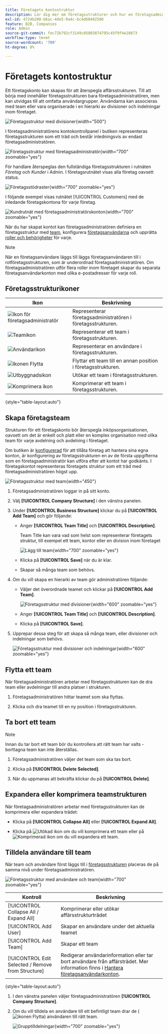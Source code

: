 ```yaml
---
title: Företagets kontostruktur
description: Lär dig mer om företagsstrukturer och hur en företagsadministratör kan definiera dem som stöd för sina arbetsflöden och policyer.
exl-id: 4724b208-b6ac-4de5-9a4c-bc4d68402506
feature: B2B, Companies
role: Admin
source-git-commit: fec72b792cf3149c05803874795c45f9f4e28673
workflow-type: tm+mt
source-wordcount: '709'
ht-degree: 0%

---
```


# Företagets kontostruktur

Ett företagskonto kan skapas för att återspegla affärsstrukturen. Till att börja med innehåller företagsstrukturen bara företagsadministratören, men kan utvidgas till att omfatta användargrupper. Användarna kan associeras med team eller vara organiserade i en hierarki av divisioner och indelningar inom företaget.

![Företagsstruktur med divisioner](./assets/company-structure-diagram.svg){width="500"}

I företagsadministratörens kontokontrollpanel i butiken representeras företagsstrukturen som ett träd och består inledningsvis av endast företagsadministratören.

![Företagsstruktur med företagsadministratör](./assets/company-structure-tree-admin.png){width="700" zoomable="yes"}

För handlare återspeglas den fullständiga företagsstrukturen i rutnäten _Företag_ och _Kunder_ i Admin. I företagsrutnätet visas alla företag oavsett status.

![Företagsstödraster](./assets/companies-grid.png){width="700" zoomable="yes"}

I följande exempel visas rutnätet [!UICONTROL Customers] med de inledande företagskontona för varje företag.

![Kundrutnät med företagsadministratörskonton](./assets/company-admin-user-account.png){width="700" zoomable="yes"}

När du har skapat kontot kan företagsadministratören definiera en företagsstruktur med [team](account-company-structure.md), konfigurera [företagsanvändarna](account-company-users.md) och upprätta [roller och behörigheter](account-company-roles-permissions.md) för varje.

>[!NOTE]
>
>När en företagsanvändare läggs till läggs företagsanvändaren till i rotföretagsstrukturen, som är underordnad företagsadministratören. Om företagsadministratören utför flera roller inom företaget skapar du separata företagsanvändarkonton med olika e-postadresser för varje roll.

## Företagsstrukturikoner

| Ikon | Beskrivning |
| ---- | ----------------- |
| ![Ikon för företagsadministratör](./assets/company-icon-admin.png) | Representerar företagsadministratören i företagsstrukturen. |
| ![Teamikon](./assets/company-icon-team.png) | Representerar ett team i företagsstrukturen. |
| ![Användarikon](./assets/company-icon-user.png) | Representerar en användare i företagsstrukturen. |
| ![Ikonen Flytta](./assets/company-icon-move.png) | Flyttar ett team till en annan position i företagsstrukturen. |
| ![Utbyggnadsikon](./assets/company-icon-expand.png) | Utökar ett team i företagsstrukturen. |
| ![Komprimera ikon](./assets/company-icon-collapse.png) | Komprimerar ett team i företagsstrukturen. |

{style="table-layout:auto"}

## Skapa företagsteam

Strukturen för ett företagskonto bör återspegla inköpsorganisationen, oavsett om det är enkelt och platt eller en komplex organisation med olika team för varje avdelning och avdelning i företaget.

Om butiken är [konfigurerad](enable-basic-features.md) för att tillåta företag att hantera sina egna konton, är konfigurering av företagsstrukturen en av de första uppgifterna som en företagsadministratör kan utföra efter att kontot har godkänts. I företagskontot representeras företagets struktur som ett träd med företagsadministratören högst upp.

![Företagsstruktur med team](./assets/company-structure-teams-diagram.svg){width="450"}

1. Företagsadministratören loggar in på sitt konto.

1. Välj **[!UICONTROL Company Structure]** i den vänstra panelen.

1. Under **[!UICONTROL Business Structure]** klickar du på **[!UICONTROL Add Team]** och gör följande:

   - Anger **[!UICONTROL Team Title]** och **[!UICONTROL Description]**.

     Team Title kan vara vad som helst som representerar företagets struktur, till exempel ett team, kontor eller en division inom företaget

     ![Lägg till team](./assets/company-structure-add-team.png){width="700" zoomable="yes"}

   - Klicka på **[!UICONTROL Save]** när du är klar.

   - Skapar så många team som behövs.

1. Om du vill skapa en hierarki av team gör administratören följande:

   - Väljer det överordnade teamet och klickar på **[!UICONTROL Add Team]**.

     ![Företagsstruktur med divisioner](./assets/company-structure-northwest-division.png){width="600" zoomable="yes"}

   - Anger **[!UICONTROL Team Title]** och **[!UICONTROL Description]**.

   - Klicka på **[!UICONTROL Save]**.

1. Upprepar dessa steg för att skapa så många team, eller divisioner och indelningar som behövs.

   ![Företagsstruktur med divisioner och indelningar](./assets/company-structure-divisions.png){width="600" zoomable="yes"}

## Flytta ett team

När företagsadministratören arbetar med företagsstrukturen kan de dra team eller avdelningar till andra platser i strukturen.

1. Företagsadministratören hittar teamet som ska flyttas.

1. Klicka och dra teamet till en ny position i företagsstrukturen.

## Ta bort ett team

>[!NOTE]
>
>Innan du tar bort ett team bör du kontrollera att rätt team har valts - borttagna team kan inte återställas.

1. Företagsadministratören väljer det team som ska tas bort.

1. Klicka på **[!UICONTROL Delete Selected]**.

1. När du uppmanas att bekräfta klickar du på **[!UICONTROL Delete]**.

## Expandera eller komprimera teamstrukturen

När företagsadministratören arbetar med företagsstrukturen kan de komprimera eller expandera trädet:

- Klicka på **[!UICONTROL Collapse All]** eller **[!UICONTROL Expand All]**.

- Klicka på ![Utökad ikon](../assets/icon-display-collapse.png) om du vill komprimera ett team eller på ![Komprimerad ikon](../assets/icon-display-expand.png) om du vill expandera ett team.

## Tilldela användare till team

När team och användare först läggs till i [företagsstrukturen](account-company-structure.md) placeras de på samma nivå under företagsadministratören.

![Företagsstruktur med användare och team](./assets/company-users-added.png){width="700" zoomable="yes"}

| Kontroll | Beskrivning |
|--- |--- |
| [!UICONTROL Collapse All / Expand All] | Komprimerar eller utökar affärsstrukturträdet |
| [!UICONTROL Add User] | Skapar en användare under det aktuella teamet |
| [!UICONTROL Add Team] | Skapar ett team |
| [!UICONTROL Edit Selected / Remove from Structure] | Redigerar användarinformation eller tar bort användare från affärsträdet. Mer information finns i [Hantera företagsanvändarkonton](account-company-users.md). |

{style="table-layout:auto"}

1. I den vänstra panelen väljer företagsadministratören **[!UICONTROL Company Structure]**.

1. Om du vill tilldela en användare till ett befintligt team drar de (![ikonen Flytta](../assets/icon-move.png)) användaren till rätt team.

   ![Grupptilldelningar](./assets/company-structure-teams-users-assigned.png){width="700" zoomable="yes"}
